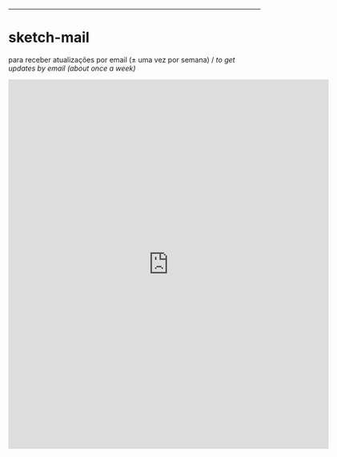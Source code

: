 ---

# sketch-mail

para receber atualizações por email (± uma vez por semana) / *to get updates by email (about once a week)*

<iframe src="https://docs.google.com/forms/d/e/1FAIpQLSdyjU-znqMQT8do4zrZUtj6CYJP_sISFOep6PWbgqACxxOA_w/viewform?embedded=true" width="640" height="737" frameborder="0" marginheight="0" marginwidth="0">Loading...</iframe>

<!-- form style="border:1px solid #ccc;padding:3px;text-align:center;" action="https://tinyletter.com/villares" method="post" target="popupwindow" onsubmit="window.open('https://tinyletter.com/villares', 'popupwindow', 'scrollbars=yes,width=600,height=300');return true"><p><label for="tlemail">Enter your email address</label></p><p><input type="text" style="width:140px" name="email" id="tlemail" /></p><input type="hidden" value="1" name="embed"/><input type="submit" value="Subscribe" /><p><a href="https://tinyletter.com" target="_blank">powered by TinyLetter</a></p></form -->


